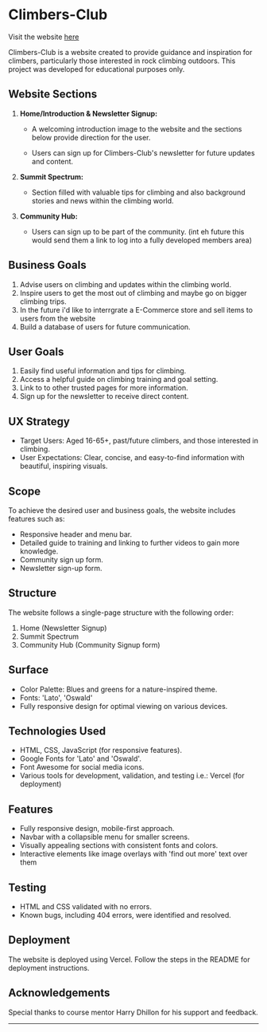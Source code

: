 # Climbers-Club

Visit the website [here](#climbers-club-se9p.vercel.app
)

Climbers-Club is a website created to provide guidance and inspiration for climbers, particularly those interested in rock climbing outdoors. This project was developed for educational purposes only.

## Website Sections

1. **Home/Introduction & Newsletter Signup:**
   - A welcoming introduction image to the website and the sections below provide direction for the user.

   - Users can sign up for Climbers-Club's newsletter for future updates and content.

2. **Summit Spectrum:**
   - Section filled with valuable tips for climbing and also background stories and news within the climbing world.

3. **Community Hub:**
    - Users can sign up to be part of the community. (int eh future this would send them a link to log into a fully developed members area)
   

## Business Goals

1. Advise users on climbing and updates within the climbing world.
2. Inspire users to get the most out of climbing and maybe go on bigger climbing trips.
3. In the future i'd like to interrgrate a E-Commerce store and sell items to users from the website
4. Build a database of users for future communication.

## User Goals

1. Easily find useful information and tips for climbing.
2. Access a helpful guide on climbing training and goal setting.
3. Link to to other trusted pages for more information.
4. Sign up for the newsletter to receive direct content.

## UX Strategy

- Target Users: Aged 16-65+, past/future climbers, and those interested in climbing.
- User Expectations: Clear, concise, and easy-to-find information with beautiful, inspiring visuals.

## Scope

To achieve the desired user and business goals, the website includes features such as:
- Responsive header and menu bar.
- Detailed guide to training and linking to further videos to gain more knowledge.
- Community sign up form.
- Newsletter sign-up form.

## Structure

The website follows a single-page structure with the following order:
1. Home (Newsletter Signup)
2. Summit Spectrum
3. Community Hub (Community Signup form)


## Surface

- Color Palette: Blues and greens for a nature-inspired theme.
- Fonts: 'Lato', 'Oswald'
- Fully responsive design for optimal viewing on various devices.

## Technologies Used

- HTML, CSS, JavaScript (for responsive features).
- Google Fonts for 'Lato' and 'Oswald'.
- Font Awesome for social media icons.
- Various tools for development, validation, and testing i.e.: Vercel (for deployment)

## Features

- Fully responsive design, mobile-first approach.
- Navbar with a collapsible menu for smaller screens.
- Visually appealing sections with consistent fonts and colors.
- Interactive elements like image overlays with 'find out more' text over them

## Testing

- HTML and CSS validated with no errors.
- Known bugs, including 404 errors, were identified and resolved.

## Deployment

The website is deployed using Vercel. Follow the steps in the README for deployment instructions.


## Acknowledgements

Special thanks to course mentor Harry Dhillon for his support and feedback.

---
